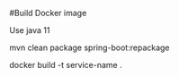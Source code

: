 #Build Docker image

Use java 11

mvn clean package spring-boot:repackage

docker build -t service-name .
